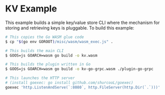 # KV Example

This example builds a simple key/value store CLI where the mechanism
for storing and retrieving keys is pluggable. To build this example:

```sh
# This copies the Go WASM glue code
$ cp "$(go env GOROOT)/misc/wasm/wasm_exec.js" .

# This builds the main CLI
$ GOOS=js GOARCH=wasm go build -o kv.wasm

# This builds the plugin written in Go
$ GOOS=js GOARCH=wasm go build -o kv-go-grpc.wasm ./plugin-go-grpc

# This launches the HTTP server
# (install goexec: go install github.com/shurcooL/goexec)
goexec 'http.ListenAndServe(`:8080`, http.FileServer(http.Dir(`.`)))'
```
